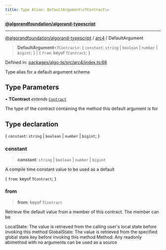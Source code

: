 ```yaml
---
title: Type Alias: DefaultArgument\<TContract\>
---
```


[**@algorandfoundation/algorand-typescript**](../../README)

***

[@algorandfoundation/algorand-typescript](../../README) / [arc4](../README) / DefaultArgument



> **DefaultArgument**\<`TContract`\>: \{ `constant`: `string` \| `boolean` \| `number` \| `bigint`; \} \| \{ `from`: keyof `TContract`; \}

Defined in: [packages/algo-ts/src/arc4/index.ts:68](https://github.com/algorandfoundation/puya-ts/blob/main/packages/algo-ts/src/arc4/index.ts#L68)

Type alias for a default argument schema

## Type Parameters

• **TContract** *extends* [`Contract`](../classes/Contract)

The type of the contract containing the method this default argument is for

## Type declaration

\{ `constant`: `string` \| `boolean` \| `number` \| `bigint`; \}

### constant

> **constant**: `string` \| `boolean` \| `number` \| `bigint`

A compile time constant value to be used as a default

\{ `from`: keyof `TContract`; \}

### from

> **from**: keyof `TContract`

Retrieve the default value from a member of this contract. The member can be

LocalState: The value is retrieved from the calling user's local state before invoking this method
GlobalState: The value is retrieved from the specified global state key before invoking this method
Method: Any readonly abimethod with no arguments can be used as a source